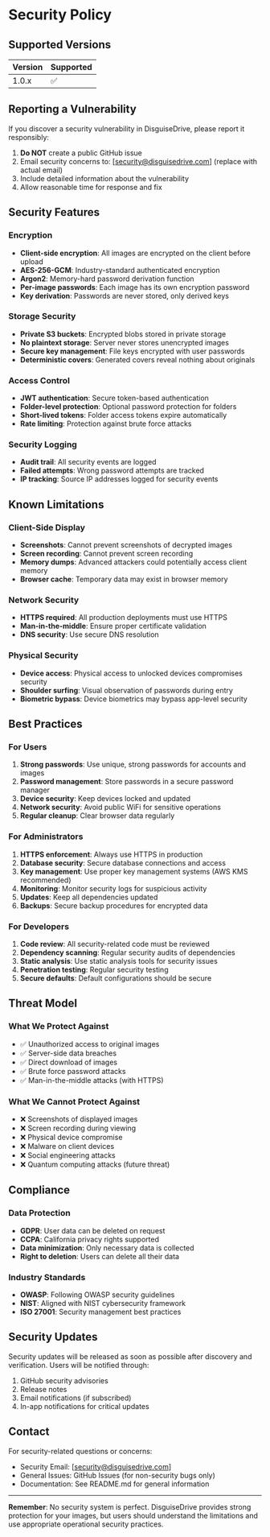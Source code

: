 # Security Policy

## Supported Versions

| Version | Supported          |
| ------- | ------------------ |
| 1.0.x   | :white_check_mark: |

## Reporting a Vulnerability

If you discover a security vulnerability in DisguiseDrive, please report it responsibly:

1. **Do NOT** create a public GitHub issue
2. Email security concerns to: [security@disguisedrive.com] (replace with actual email)
3. Include detailed information about the vulnerability
4. Allow reasonable time for response and fix

## Security Features

### Encryption
- **Client-side encryption**: All images are encrypted on the client before upload
- **AES-256-GCM**: Industry-standard authenticated encryption
- **Argon2**: Memory-hard password derivation function
- **Per-image passwords**: Each image has its own encryption password
- **Key derivation**: Passwords are never stored, only derived keys

### Storage Security
- **Private S3 buckets**: Encrypted blobs stored in private storage
- **No plaintext storage**: Server never stores unencrypted images
- **Secure key management**: File keys encrypted with user passwords
- **Deterministic covers**: Generated covers reveal nothing about originals

### Access Control
- **JWT authentication**: Secure token-based authentication
- **Folder-level protection**: Optional password protection for folders
- **Short-lived tokens**: Folder access tokens expire automatically
- **Rate limiting**: Protection against brute force attacks

### Security Logging
- **Audit trail**: All security events are logged
- **Failed attempts**: Wrong password attempts are tracked
- **IP tracking**: Source IP addresses logged for security events

## Known Limitations

### Client-Side Display
- **Screenshots**: Cannot prevent screenshots of decrypted images
- **Screen recording**: Cannot prevent screen recording
- **Memory dumps**: Advanced attackers could potentially access client memory
- **Browser cache**: Temporary data may exist in browser memory

### Network Security
- **HTTPS required**: All production deployments must use HTTPS
- **Man-in-the-middle**: Ensure proper certificate validation
- **DNS security**: Use secure DNS resolution

### Physical Security
- **Device access**: Physical access to unlocked devices compromises security
- **Shoulder surfing**: Visual observation of passwords during entry
- **Biometric bypass**: Device biometrics may bypass app-level security

## Best Practices

### For Users
1. **Strong passwords**: Use unique, strong passwords for accounts and images
2. **Password management**: Store passwords in a secure password manager
3. **Device security**: Keep devices locked and updated
4. **Network security**: Avoid public WiFi for sensitive operations
5. **Regular cleanup**: Clear browser data regularly

### For Administrators
1. **HTTPS enforcement**: Always use HTTPS in production
2. **Database security**: Secure database connections and access
3. **Key management**: Use proper key management systems (AWS KMS recommended)
4. **Monitoring**: Monitor security logs for suspicious activity
5. **Updates**: Keep all dependencies updated
6. **Backups**: Secure backup procedures for encrypted data

### For Developers
1. **Code review**: All security-related code must be reviewed
2. **Dependency scanning**: Regular security audits of dependencies
3. **Static analysis**: Use static analysis tools for security issues
4. **Penetration testing**: Regular security testing
5. **Secure defaults**: Default configurations should be secure

## Threat Model

### What We Protect Against
- ✅ Unauthorized access to original images
- ✅ Server-side data breaches
- ✅ Direct download of images
- ✅ Brute force password attacks
- ✅ Man-in-the-middle attacks (with HTTPS)

### What We Cannot Protect Against
- ❌ Screenshots of displayed images
- ❌ Screen recording during viewing
- ❌ Physical device compromise
- ❌ Malware on client devices
- ❌ Social engineering attacks
- ❌ Quantum computing attacks (future threat)

## Compliance

### Data Protection
- **GDPR**: User data can be deleted on request
- **CCPA**: California privacy rights supported
- **Data minimization**: Only necessary data is collected
- **Right to deletion**: Users can delete all their data

### Industry Standards
- **OWASP**: Following OWASP security guidelines
- **NIST**: Aligned with NIST cybersecurity framework
- **ISO 27001**: Security management best practices

## Security Updates

Security updates will be released as soon as possible after discovery and verification. Users will be notified through:

1. GitHub security advisories
2. Release notes
3. Email notifications (if subscribed)
4. In-app notifications for critical updates

## Contact

For security-related questions or concerns:
- Security Email: [security@disguisedrive.com]
- General Issues: GitHub Issues (for non-security bugs only)
- Documentation: See README.md for general information

---

**Remember**: No security system is perfect. DisguiseDrive provides strong protection for your images, but users should understand the limitations and use appropriate operational security practices.
